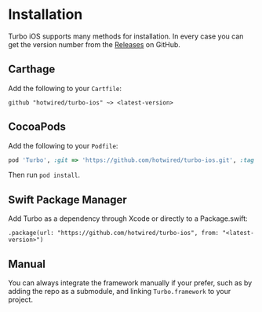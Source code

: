 # Installation

Turbo iOS supports many methods for installation. In every case you can get the version number from the [Releases](https://github.com/hotwired/turbo-ios/releases) on GitHub.

## Carthage

Add the following to your `Cartfile`:

```
github "hotwired/turbo-ios" ~> <latest-version>
```

## CocoaPods

Add the following to your `Podfile`:

```ruby
pod 'Turbo', :git => 'https://github.com/hotwired/turbo-ios.git', :tag => '<latest-version>'
```

Then run `pod install`.

## Swift Package Manager

Add Turbo as a dependency through Xcode or directly to a Package.swift:

```
.package(url: "https://github.com/hotwired/turbo-ios", from: "<latest-version>")
```

## Manual

You can always integrate the framework manually if your prefer, such as by adding the repo as a submodule, and linking `Turbo.framework` to your project.
